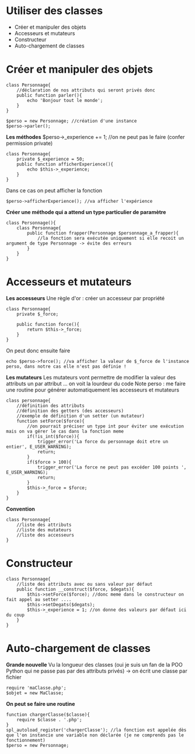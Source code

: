 # Utiliser des classes 
* Créer et manipuler des objets 
* Accesseurs et mutateurs 
* Constructeur 
* Auto-chargement de classes 

# Créer et manipuler des objets 
```
class Personnage{
    //déclaration de nos attributs qui seront privés donc 
    public function parler(){
        echo 'Bonjour tout le monde'; 
    }
}

$perso = new Personnage; //création d'une instance 
$perso->parler(); 
```

**Les méthodes**
$perso->_experience += 1; //on ne peut pas le faire (confer permission private)

```
class Personnage{
    private $_experience = 50; 
    public function afficherExperience(){
        echo $this->_experience; 
    }
}
```
Dans ce cas on peut afficher la fonction 
```
$perso->afficherExperience(); //va afficher l'expérience 
```

**Créer une méthode qui a attend un type particulier de paramètre**
```
class Personnage(){
    class Personnage{
        public function frapper(Personnage $personnage_a_frapper){
            //la fonction sera exécutée uniquement si elle recoit un argument de type Personnage -> évite des erreurs
        }
    }
}
```

# Accesseurs et mutateurs 
**Les accesseurs**
Une règle d'or : créer un accesseur par propriété 
```
class Personnage{
    private $_force; 

    public function force(){
        return $this->_force; 
    }
}
```

On peut donc ensuite faire 
```
echo $perso->force(); //va afficher la valeur de $_force de l'instance perso, dans notre cas elle n'est pas définie ! 
```


**Les mutateurs**
Les mutateurs vont permettre de modifier la valeur des attributs un par attribut ... on voit la lourdeur du code
Note perso : me faire une routine pour générer automatiquement les accesseurs et mutateurs 
```
class personnage{
    //définition des attributs 
    //définition des getters (des accesseurs) 
    //exemple de définition d'un setter (un mutateur)
    function setForce($force){
        //on pourrait préciser un type int pour éviter une exécution mais on va gérer le cas dans la fonction meme 
        if(!is_int($force)){
            trigger_error('La force du personnage doit etre un entier', E_USER_WARNING); 
            return; 
        }
        if($force > 100){
            trigger_error('La force ne peut pas excéder 100 points ', E_USER_WARNING); 
            return;
        }
        $this->_force = $force; 
    }
}
```

**Convention**
```
class Personnage{
    //liste des attributs 
    //liste des mutateurs 
    //liste des accesseurs 
}
```

# Constructeur 
```
class Personnage{
    //liste des attributs avec ou sans valeur par défaut 
    public function __construct($force, $degats){
        $this->setForce($force); //donc meme dans le constructeur on fait appel au setter .... 
        $this->setDegats($degats); 
        $this->_experience = 1; //on donne des valeurs par défaut ici du coup 
    }
}
```


# Auto-chargement de classes 

**Grande nouvelle**
Vu la longueur des classes (oui je suis un fan de la POO Python qui ne passe pas par des attributs privés) -> 
on écrit une classe par fichier 

```
require 'maClasse.php'; 
$objet = new MaClasse; 
```

**On peut se faire une routine**
```
function chargerClasse($classe){
    require $classe . '.php'; 
}
spl_autoload_register('chargerClasse'); //la fonction est appelée dès que l'on instancie une variable non déclarée (je ne comprends pas le fonctionnement)
$perso = new Personnage; 
```

